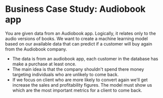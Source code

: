 # Business Case Study: Audiobook app

You are given data from an Audiobook app. Logically, it relates only to the audio versions of books. We want to create a machine learning model based on our available data that can predict if a customer will buy again from the Audiobook company.

- The data is from an audiobook app, each customer in the database has make a purchase at least once.
- The main idea is that the company shouldn't spend there money targeting individuals who are unlikely to come back.
- If we focus on client who are more likely to convert again we'll get increase the sales and profitability figures.
The model must show us which are the most important metrics for a client to come back.
